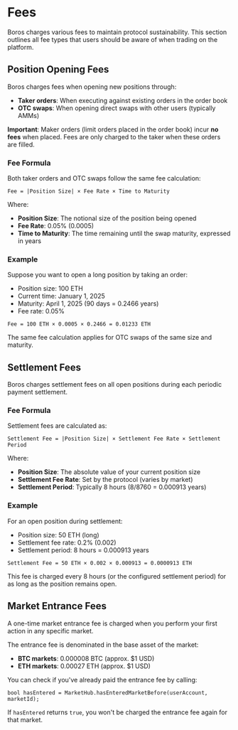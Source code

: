 # Fees

Boros charges various fees to maintain protocol sustainability. This section outlines all fee types that users should be aware of when trading on the platform.

## Position Opening Fees

Boros charges fees when opening new positions through:

- **Taker orders**: When executing against existing orders in the order book
- **OTC swaps**: When opening direct swaps with other users (typically AMMs)

**Important**: Maker orders (limit orders placed in the order book) incur **no fees** when placed. Fees are only charged to the taker when these orders are filled.

### Fee Formula

Both taker orders and OTC swaps follow the same fee calculation:

```
Fee = |Position Size| × Fee Rate × Time to Maturity
```

Where:

- **Position Size**: The notional size of the position being opened
- **Fee Rate**: 0.05% (0.0005)
- **Time to Maturity**: The time remaining until the swap maturity, expressed in years

### Example

Suppose you want to open a long position by taking an order:

- Position size: 100 ETH
- Current time: January 1, 2025
- Maturity: April 1, 2025 (90 days = 0.2466 years)
- Fee rate: 0.05%

```
Fee = 100 ETH × 0.0005 × 0.2466 = 0.01233 ETH
```

The same fee calculation applies for OTC swaps of the same size and maturity.

## Settlement Fees

Boros charges settlement fees on all open positions during each periodic payment settlement.

### Fee Formula

Settlement fees are calculated as:

```
Settlement Fee = |Position Size| × Settlement Fee Rate × Settlement Period
```

Where:

- **Position Size**: The absolute value of your current position size
- **Settlement Fee Rate**: Set by the protocol (varies by market)
- **Settlement Period**: Typically 8 hours (8/8760 = 0.000913 years)

### Example

For an open position during settlement:

- Position size: 50 ETH (long)
- Settlement fee rate: 0.2% (0.002)
- Settlement period: 8 hours = 0.000913 years

```
Settlement Fee = 50 ETH × 0.002 × 0.000913 = 0.0000913 ETH
```

This fee is charged every 8 hours (or the configured settlement period) for as long as the position remains open.

## Market Entrance Fees

A one-time market entrance fee is charged when you perform your first action in any specific market.

The entrance fee is denominated in the base asset of the market:

- **BTC markets**: 0.000008 BTC (approx. $1 USD)
- **ETH markets**: 0.00027 ETH (approx. $1 USD)

You can check if you've already paid the entrance fee by calling:

```solidity
bool hasEntered = MarketHub.hasEnteredMarketBefore(userAccount, marketId);
```

If `hasEntered` returns `true`, you won't be charged the entrance fee again for that market.

